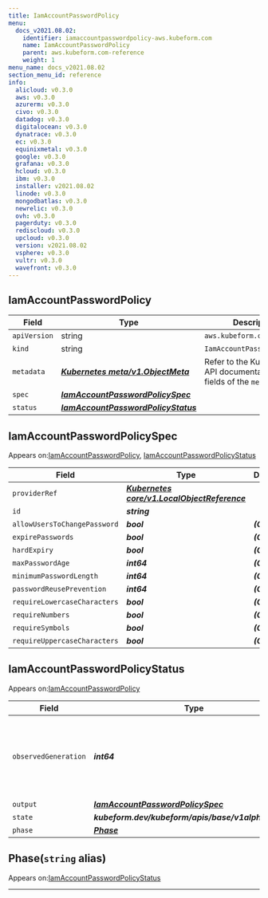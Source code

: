 ```yaml
---
title: IamAccountPasswordPolicy
menu:
  docs_v2021.08.02:
    identifier: iamaccountpasswordpolicy-aws.kubeform.com
    name: IamAccountPasswordPolicy
    parent: aws.kubeform.com-reference
    weight: 1
menu_name: docs_v2021.08.02
section_menu_id: reference
info:
  alicloud: v0.3.0
  aws: v0.3.0
  azurerm: v0.3.0
  civo: v0.3.0
  datadog: v0.3.0
  digitalocean: v0.3.0
  dynatrace: v0.3.0
  ec: v0.3.0
  equinixmetal: v0.3.0
  google: v0.3.0
  grafana: v0.3.0
  hcloud: v0.3.0
  ibm: v0.3.0
  installer: v2021.08.02
  linode: v0.3.0
  mongodbatlas: v0.3.0
  newrelic: v0.3.0
  ovh: v0.3.0
  pagerduty: v0.3.0
  rediscloud: v0.3.0
  upcloud: v0.3.0
  version: v2021.08.02
  vsphere: v0.3.0
  vultr: v0.3.0
  wavefront: v0.3.0
---
```


## IamAccountPasswordPolicy
| Field | Type | Description |
| ------ | ----- | ----------- |
| `apiVersion` | string | `aws.kubeform.com/v1alpha1` |
|    `kind` | string | `IamAccountPasswordPolicy` |
| `metadata` | ***[Kubernetes meta/v1.ObjectMeta](https://v1-18.docs.kubernetes.io/docs/reference/generated/kubernetes-api/v1.18/#objectmeta-v1-meta)***|Refer to the Kubernetes API documentation for the fields of the `metadata` field.|
| `spec` | ***[IamAccountPasswordPolicySpec](#iamaccountpasswordpolicyspec)***||
| `status` | ***[IamAccountPasswordPolicyStatus](#iamaccountpasswordpolicystatus)***||
## IamAccountPasswordPolicySpec

Appears on:[IamAccountPasswordPolicy](#iamaccountpasswordpolicy), [IamAccountPasswordPolicyStatus](#iamaccountpasswordpolicystatus)

| Field | Type | Description |
| ------ | ----- | ----------- |
| `providerRef` | ***[Kubernetes core/v1.LocalObjectReference](https://v1-18.docs.kubernetes.io/docs/reference/generated/kubernetes-api/v1.18/#localobjectreference-v1-core)***||
| `id` | ***string***||
| `allowUsersToChangePassword` | ***bool***| ***(Optional)*** |
| `expirePasswords` | ***bool***| ***(Optional)*** |
| `hardExpiry` | ***bool***| ***(Optional)*** |
| `maxPasswordAge` | ***int64***| ***(Optional)*** |
| `minimumPasswordLength` | ***int64***| ***(Optional)*** |
| `passwordReusePrevention` | ***int64***| ***(Optional)*** |
| `requireLowercaseCharacters` | ***bool***| ***(Optional)*** |
| `requireNumbers` | ***bool***| ***(Optional)*** |
| `requireSymbols` | ***bool***| ***(Optional)*** |
| `requireUppercaseCharacters` | ***bool***| ***(Optional)*** |
## IamAccountPasswordPolicyStatus

Appears on:[IamAccountPasswordPolicy](#iamaccountpasswordpolicy)

| Field | Type | Description |
| ------ | ----- | ----------- |
| `observedGeneration` | ***int64***| ***(Optional)*** Resource generation, which is updated on mutation by the API Server.|
| `output` | ***[IamAccountPasswordPolicySpec](#iamaccountpasswordpolicyspec)***| ***(Optional)*** |
| `state` | ***kubeform.dev/kubeform/apis/base/v1alpha1.State***| ***(Optional)*** |
| `phase` | ***[Phase](#phase)***| ***(Optional)*** |
## Phase(`string` alias)

Appears on:[IamAccountPasswordPolicyStatus](#iamaccountpasswordpolicystatus)

---
